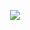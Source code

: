 <p align="center"><img src="https://git-profile-readme-banner.vercel.app/api/python/?username=lewispour&bg=black&fill=white"</p>
